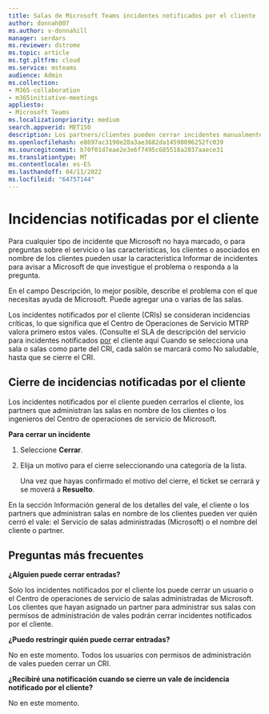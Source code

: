 ```yaml
---
title: Salas de Microsoft Teams incidentes notificados por el cliente
author: donnah007
ms.author: v-donnahill
manager: serdars
ms.reviewer: dstrome
ms.topic: article
ms.tgt.pltfrm: cloud
ms.service: msteams
audience: Admin
ms.collection:
- M365-collaboration
- m365initiative-meetings
appliesto:
- Microsoft Teams
ms.localizationpriority: medium
search.appverid: MET150
description: Los partners/clientes pueden cerrar incidentes manualmente y garantizar la notificación precisa del estado de la sala en MTRP.
ms.openlocfilehash: e8697ac3190e28a3ae3682da14598096252fc039
ms.sourcegitcommit: b70f01d7eae2e3e6f7495c685518a2037aaece31
ms.translationtype: MT
ms.contentlocale: es-ES
ms.lasthandoff: 04/11/2022
ms.locfileid: "64757144"
---
```

# <a name="customer-reported-incident-tickets"></a>Incidencias notificadas por el cliente

Para cualquier tipo de incidente que Microsoft no haya marcado, o para preguntas sobre el servicio o las características, los clientes o asociados en nombre de los clientes pueden usar la característica Informar de incidentes para avisar a Microsoft de que investigue el problema o responda a la pregunta.

<!--![screenshot of the Incidents->Report incident](../media/customer-reported-incidents-001.png)-->

En el campo Descripción, lo mejor posible, describe el problema con el que necesitas ayuda de Microsoft. Puede agregar una o varias de las salas.

<!--![screenshot of the incident report rooms affected](../media/customer-reported-incidents-002.png)-->

Los incidentes notificados por el cliente (CRIs) se consideran incidencias críticas, lo que significa que el Centro de Operaciones de Servicio MTRP valora primero estos vales.  (Consulte el SLA de descripción del servicio para incidentes notificados [por](microsoft-teams-rooms-premium.md) el cliente aquí Cuando se selecciona una sala o salas como parte del CRI, cada salón se marcará como No saludable, hasta que se cierre el CRI.

## <a name="closing-customer-reported-incident-tickets"></a>Cierre de incidencias notificadas por el cliente

Los incidentes notificados por el cliente pueden cerrarlos el cliente, los partners que administran las salas en nombre de los clientes o los ingenieros del Centro de operaciones de servicio de Microsoft.

**Para cerrar un incidente**

1. Seleccione **Cerrar**.
1. Elija un motivo para el cierre seleccionando una categoría de la lista.

   Una vez que hayas confirmado el motivo del cierre, el ticket se cerrará y se moverá a **Resuelto**.

<!--![Screenshot of the incident ticket details](../media/customer-reported-incidents-003.png)-->


<!--![Screenshot of list of reasons for ticket](../media/customer-reported-incidents-004.png)-->

En la sección Información general de los detalles del vale, el cliente o los partners que administran salas en nombre de los clientes pueden ver quién cerró el vale: el Servicio de salas administradas (Microsoft) o el nombre del cliente o partner.  

<!--![screenshot of the Incidents Overview details](../media/customer-reported-incidents-005.png)-->

## <a name="faq"></a>Preguntas más frecuentes

**¿Alguien puede cerrar entradas?**

Solo los incidentes notificados por el cliente los puede cerrar un usuario o el Centro de operaciones de servicio de salas administradas de Microsoft. Los clientes que hayan asignado un partner para administrar sus salas con permisos de administración de vales podrán cerrar incidentes notificados por el cliente.

**¿Puedo restringir quién puede cerrar entradas?**

No en este momento. Todos los usuarios con permisos de administración de vales pueden cerrar un CRI.

**¿Recibiré una notificación cuando se cierre un vale de incidencia notificado por el cliente?**

No en este momento.